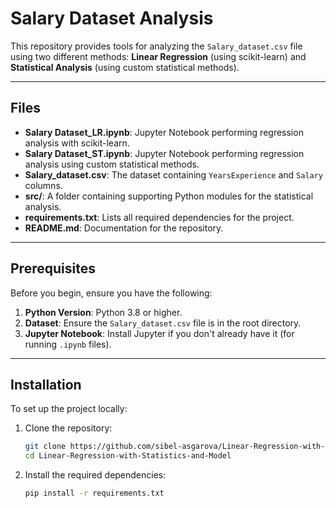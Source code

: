 # Salary Dataset Analysis

This repository provides tools for analyzing the `Salary_dataset.csv` file using two different methods: **Linear Regression** (using scikit-learn) and **Statistical Analysis** (using custom statistical methods).

---

## Files

- **Salary Dataset_LR.ipynb**: Jupyter Notebook performing regression analysis with scikit-learn.
- **Salary Dataset_ST.ipynb**: Jupyter Notebook performing regression analysis using custom statistical methods.
- **Salary_dataset.csv**: The dataset containing `YearsExperience` and `Salary` columns.
- **src/**: A folder containing supporting Python modules for the statistical analysis.
- **requirements.txt**: Lists all required dependencies for the project.
- **README.md**: Documentation for the repository.

---

## Prerequisites

Before you begin, ensure you have the following:

1. **Python Version**: Python 3.8 or higher.
2. **Dataset**: Ensure the `Salary_dataset.csv` file is in the root directory.
3. **Jupyter Notebook**: Install Jupyter if you don't already have it (for running `.ipynb` files).

---

## Installation

To set up the project locally:

1. Clone the repository:
   ```bash
   git clone https://github.com/sibel-asgarova/Linear-Regression-with-Statistics-and-Model-for-Single-Variable
   cd Linear-Regression-with-Statistics-and-Model

2. Install the required dependencies:  
   ```bash
   pip install -r requirements.txt

